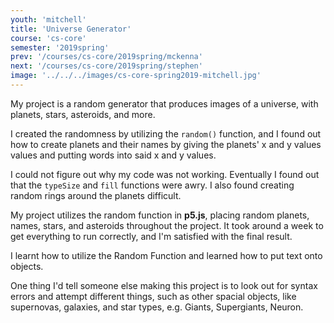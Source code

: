 ```yaml
---
youth: 'mitchell'
title: 'Universe Generator'
course: 'cs-core'
semester: '2019spring'
prev: '/courses/cs-core/2019spring/mckenna'
next: '/courses/cs-core/2019spring/stephen'
image: '../../../images/cs-core-spring2019-mitchell.jpg'
---
```


My project is a random generator that produces images of a universe, with planets, stars, asteroids, and more.

I created the randomness by utilizing the `random()` function, and I found out how to create planets and their names by giving the planets' x and y values values and putting words into said x and y values.

I could not figure out why my code was not working. Eventually I found out that the `typeSize` and `fill` functions were awry. I also found creating random rings around the planets difficult.

My project utilizes the random function in **p5.js**, placing random planets, names, stars, and asteroids throughout the project. It took around a week to get everything to run correctly, and I'm satisfied with the final result.

I learnt how to utilize the Random Function and learned how to put text onto objects.

One thing I'd tell someone else making this project is to look out for syntax errors and attempt different things, such as other spacial objects, like supernovas, galaxies, and star types, e.g. Giants, Supergiants, Neuron.

